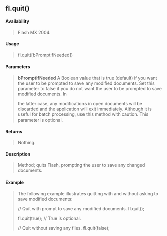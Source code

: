 ## fl.quit()

#### Availability

> Flash MX 2004.

#### Usage

> fl.quit(\[bPromptIfNeeded\])

#### Parameters

> **bPromptIfNeeded** A Boolean value that is true (default) if you want the user to be prompted to save any modified documents. Set this parameter to false if you do not want the user to be prompted to save modified documents. In
>
> the latter case, any modifications in open documents will be discarded and the application will exit immediately. Although it is useful for batch processing, use this method with caution. This parameter is optional.

#### Returns

> Nothing.

#### Description

> Method; quits Flash, prompting the user to save any changed documents.

#### Example

> The following example illustrates quitting with and without asking to save modified documents:
>
> // Quit with prompt to save any modified documents. fl.quit();
>
> fl.quit(true); // True is optional.
>
> // Quit without saving any files. fl.quit(false);

